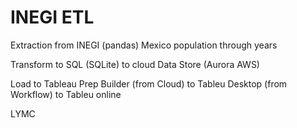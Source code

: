 # INEGI ETL

Extraction from INEGI (pandas)
          Mexico population through years
          
Transform to SQL (SQLite)
          to cloud Data Store (Aurora AWS)
          
Load to Tableau Prep Builder (from Cloud)
          to Tableu Desktop (from Workflow)
          to Tableu online

LYMC
